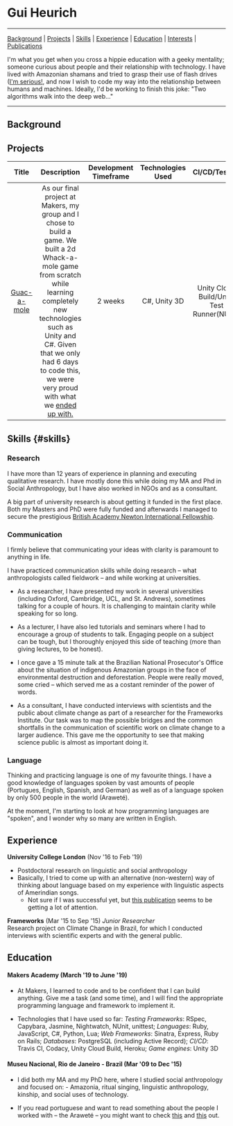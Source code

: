 #                                                      Gui Heurich
---
   [Background](#back) | [Projects](#proj) | [Skills](#skills) | [Experience](#exp) | [Education](#edu) | [Interests](#int) | [Publications](#pub)

I'm what you get when you cross a hippie education with a geeky mentality; someone curious about people and their relationship with technology. I have lived with Amazonian shamans and tried to grasp their use of flash drives ([I'm serious!](https://www.academia.edu/38627418/The_Shaman_and_the_Flash_Drive), and now I wish to code my way into the relationship between humans and machines. Ideally, I'd be working to finish this joke: "Two algorithms walk into the deep web..."

---
## Background

## Projects

|Title            |Description                        |Development Timeframe|Technologies Used|CI/CD/Testing|
|:---------------:|:---------------------------------:|:---------:|:-------------------------:|:-------------------------:|
|[Guac-a-mole](https://github.com/guilhe0756/guac-a-mole)| As our final project at Makers, my group and I chose to build a game. We built a 2d Whack-a-mole game from scratch while learning completely new technologies such as Unity and C#. Given that we only had 6 days to code this, we were very proud with what we [ended up with.](https://play.google.com/store/apps/details?id=com.GuacaMole.WhackaMole)| 2 weeks | C#, Unity 3D | Unity Cloud Build/Unity Test Runner(NUnit)|

## Skills {#skills}

### Research

I have more than 12 years of experience in planning and executing qualitative research. I have mostly done this while doing my MA and Phd in Social Anthropology, but I have also worked in NGOs and as a consultant. 

A big part of university research is about getting it funded in the first place. Both my Masters and PhD were fully funded and afterwards I managed to secure the prestigious [British Academy Newton International Fellowship](https://www.thebritishacademy.ac.uk/newton-international-fellowships-2016-awards-list). 

### Communication

I firmly believe that communicating your ideas with clarity is paramount to anything in life. 

I have practiced communication skills while doing research – what anthropologists called fieldwork – and while working at universities. 

- As a researcher, I have presented my work in several universities (including Oxford, Cambridge, UCL, and St. Andrews), sometimes talking for a couple of hours. It is challenging to maintain clarity while speaking for so long. 
- As a lecturer, I have also led tutorials and seminars where I had to encourage a group of students to talk. Engaging people on a subject can be tough, but I thoroughly enjoyed this side of teaching (more than giving lectures, to be honest).

- I once gave a 15 minute talk at the Brazilian National Prosecutor's Office about the situation of indigenous Amazonian groups in the face of environmental destruction and deforestation. People were really moved, some cried – which served me as a costant reminder of the power of words.

- As a consultant, I have conducted interviews with scientists and the public about climate change as part of a researcher for the Frameworks Institute. Our task was to map the possible bridges and the common shortfalls in the communication of scientific work on climate change to a larger audience. This gave me the opportunity to see that making science public is almost as important doing it. 

### Language

Thinking and practicing language is one of my favourite things. I have a good knowledge of languages spoken by vast amounts of people (Portugues, English, Spanish, and German) as well as of a language spoken by only 500 people in the world (Araweté). 

At the moment, I'm starting to look at how programming languages are "spoken", and I wonder why so many are written in English. 

## Experience

**University College London** (Nov '16 to Feb '19)

- Postdoctoral research on linguistic and social anthropology
- Basically, I tried to come up with an alternative (non-western) way of thinking about language based on my experience with linguistic aspects of Amerindian songs. 
    - Not sure if I was successful yet, but [this publication](https://www.sciencedirect.com/journal/language-and-communication/vol/63/suppl/C) seems to be getting a lot of attention.

**Frameworks** (Mar '15 to Sep '15)
*Junior Researcher*  
   Research project on Climate Change in Brazil, for which I conducted interviews with scientific experts and with the general public. 

## Education

#### Makers Academy (March '19 to June '19)

- At Makers, I learned to code and to be confident that I can build anything. Give me a task (and some time), and I will find the appropriate programming language and framework to implement it. 

- Technologies that I have used so far:
*Testing Frameworks*: RSpec, Capybara, Jasmine, Nightwatch, NUnit, unittest;
*Languages*: Ruby, JavaScript, C#, Python, Lua;
*Web Frameworks*: Sinatra, Express, Ruby on Rails;
*Databases*: PostgreSQL (including Active Record);
*CI/CD*: Travis CI, Codacy, Unity Cloud Build, Heroku;
*Game engines*: Unity 3D

#### Museu Nacional, Rio de Janeiro - Brazil (Mar '09 to Dec '15)

- I did both my MA and my PhD here, where I studied social anthropology and focused on:
      - Amazonia, ritual singing, linguistic anthropology, kinship, and social uses of technology. 

- If you read portuguese and want to read something about the people I worked with – the Araweté – you might want to check [this](https://www.sescsp.org.br/online/edicoes-sesc/512_ARAWETE+UM+POVO+TUPI+DA+AMAZONIA#/tagcloud=lista) and [this](https://revistacult.uol.com.br/home/palavras-quebradas-na-poetica-arawete/) out.


